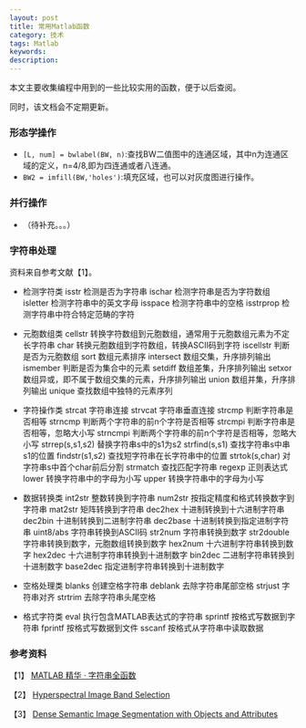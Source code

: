 ```yaml
---
layout: post
title: 常用Matlab函数
category: 技术
tags: Matlab
keywords: 
description: 
---
```


本文主要收集编程中用到的一些比较实用的函数，便于以后查阅。
		
同时，该文档会不定期更新。
		

### 形态学操作

- `[L, num] = bwlabel(BW, n)`:查找BW二值图中的连通区域，其中n为连通区域的定义，n=4/8,即为四连通或者八连通。
- `BW2 = imfill(BW,'holes')`:填充区域，也可以对灰度图进行操作。

### 并行操作

- （待补充。。。）

### 字符串处理

资料来自参考文献【1】。


- 检测字符类
  isstr             检测是否为字符串
  ischar            检测字符串是否为字符数组
  isletter          检测字符串中的英文字母
  isspace           检测字符串中的空格
  isstrprop         检测字符串中符合特定范畴的字符
 
- 元胞数组类
  cellstr           转换字符数组到元胞数组，通常用于元胞数组元素为不定长字符串
  char              转换元胞数组到字符数组，转换ASCII码到字符
  iscellstr         判断是否为元胞数组
  sort              数组元素排序
  intersect         数组交集，升序排列输出
  ismember          判断是否为集合中的元素
  setdiff           数组差集，升序排列输出
  setxor            数组异或，即不属于数组交集的元素，升序排列输出
  union             数组并集，升序排列输出
  unique            查找数组中独特的元素序列
 
- 字符操作类
  strcat            字符串连接
  strvcat           字符串垂直连接
  strcmp            判断字符串是否相等
  strncmp           判断两个字符串的前n个字符是否相等
  strcmpi           判断字符串是否相等，忽略大小写
  strncmpi          判断两个字符串的前n个字符是否相等，忽略大小写
  strrep(s,s1,s2)   替换字符串s中的s1为s2
  strfind(s,s1)     查找字符串s中串s1的位置
  findstr(s1,s2)    查找短字符串在长字符串中的位置
  strtok(s,char)    对字符串s中首个char前后分割
  strmatch          查找匹配字符串
  regexp            正则表达式
  lower             转换字符串中的字母为小写
  upper             转换字符串中的字母为小写
 
- 数据转换类
  int2str           整数转换到字符串
  num2str           按指定精度和格式转换数字到字符串
  mat2str           矩阵转换到字符串
  dec2hex           十进制转换到十六进制字符串
  dec2bin           十进制转换到二进制字符串
  dec2base          十进制转换到指定进制字符串
  uint8/abs         字符串转换到ASCII码
  str2num           字符串转换到数字
  str2double        字符串转换到数字，元胞数组转换到数字
  hex2num           十六进制字符串转换到数字
  hex2dec           十六进制字符串转换到十进制数字
  bin2dec           二进制字符串转换到十进制数字
  base2dec          指定进制字符串转换到十进制数字
 
- 空格处理类
  blanks            创建空格字符串
  deblank           去除字符串尾部空格
  strjust           字符串对齐
  strtrim           去除字符串头尾空格
 
- 格式字符类
  eval              执行包含MATLAB表达式的字符串
  sprintf           按格式写数据到字符串
  fprintf           按格式写数据到文件
  sscanf            按格式从字符串中读取数据

### 参考资料

【1】 [MATLAB 精华 · 字符串全函数 ](http://blog.sina.com.cn/s/blog_5d06e2390100l3aw.html)

【2】 [Hyperspectral Image Band Selection]()

【3】 [Dense Semantic Image Segmentation with Objects and Attributes](/public/img/pdf/06909807.pdf)

